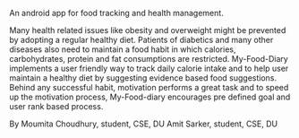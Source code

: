 An android app for food tracking and health management.

Many health related issues like obesity and overweight might be prevented by adopting a regular healthy diet. Patients of diabetics and many other diseases also need to maintain a food habit in which calories, carbohydrates, protein and fat consumptions are restricted. My-Food-Diary implements a user friendly way to track daily calorie intake and to help user maintain a healthy diet by suggesting evidence based food suggestions. Behind any successful habit, motivation performs a great task and to speed up the motivation process, My-Food-diary encourages pre defined goal and user rank based process.


By 
Moumita Choudhury, student, CSE, DU 
Amit Sarker, student, CSE, DU

